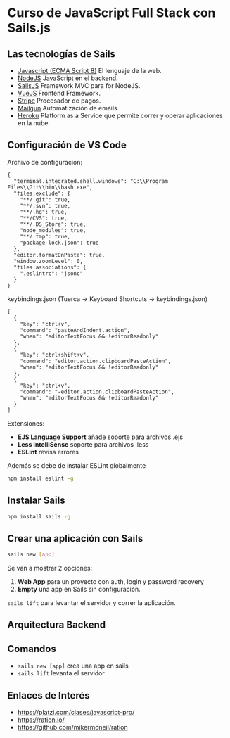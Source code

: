 # Curso de JavaScript Full Stack con Sails.js<!-- omit in toc -->

## Las tecnologías de Sails

* [Javascript (ECMA Script 8)](https://developer.mozilla.org/bm/docs/Web/JavaScript) El lenguaje de la web.
* [NodeJS](https://nodejs.org/en/) JavaScript en el backend.
* [SailsJS](https://sailsjs.com/) Framework MVC para for NodeJS.
* [VueJS](https://vuejs.org/) Frontend Framework.
* [Stripe](https://stripe.com/) Procesador de pagos.
* [Mailgun](https://www.mailgun.com/) Automatización de emails.
* [Heroku](https://www.heroku.com/) Platform as a Service que permite correr y operar aplicaciones en la nube.

## Configuración de VS Code

Archivo de configuración:
```
{
  "terminal.integrated.shell.windows": "C:\\Program Files\\Git\\bin\\bash.exe",
  "files.exclude": {
    "**/.git": true,
    "**/.svn": true,
    "**/.hg": true,
    "**/CVS": true,
    "**/.DS_Store": true,
    "node_modules": true,
    "**/.tmp": true,
    "package-lock.json": true
  },
  "editor.formatOnPaste": true,
  "window.zoomLevel": 0,
  "files.associations": {
    ".eslintrc": "jsonc"
  }
}
```

keybindings.json (Tuerca -> Keyboard Shortcuts -> keybindings.json)
```
[
  {
    "key": "ctrl+v",
    "command": "pasteAndIndent.action",
    "when": "editorTextFocus && !editorReadonly"
  },
  { 
    "key": "ctrl+shift+v",               
    "command": "editor.action.clipboardPasteAction",
    "when": "editorTextFocus && !editorReadonly" 
  },
  {
    "key": "ctrl+v",
    "command": "-editor.action.clipboardPasteAction",
    "when": "editorTextFocus && !editorReadonly"
  }
]
```

Extensiones:

* **EJS Language Support** añade soporte para archivos .ejs
* **Less IntelliSense** soporte para archivos .less
* **ESLint** revisa errores

Además se debe de instalar ESLint globalmente

```bash
npm install eslint -g
```

## Instalar Sails

```bash
npm install sails -g
```

## Crear una aplicación con Sails

```bash
sails new [app]
```

Se van a mostrar 2 opciones:
1. **Web App** para un proyecto con auth, login y password recovery
2. **Empty** una app en Sails sin configuración.

`sails lift` para levantar el servidor y correr la aplicación. 

## Arquitectura Backend



## Comandos

* `sails new [app]` crea una app en sails
* `sails lift` levanta el servidor

## Enlaces de Interés
* https://platzi.com/clases/javascript-pro/
* https://ration.io/
* https://github.com/mikermcneil/ration